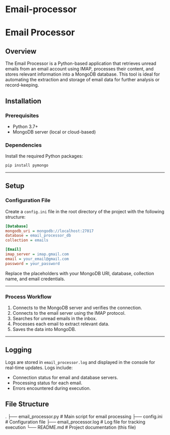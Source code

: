 # Email-processor
# Email Processor

## Overview
The Email Processor is a Python-based application that retrieves unread emails from an email account using IMAP, processes their content, and stores relevant information into a MongoDB database. This tool is ideal for automating the extraction and storage of email data for further analysis or record-keeping.



## Installation
### Prerequisites
- Python 3.7+
- MongoDB server (local or cloud-based)

### Dependencies
Install the required Python packages:
```bash
pip install pymongo
```

---

## Setup
### Configuration File
Create a `config.ini` file in the root directory of the project with the following structure:

```ini
[Database]
mongodb_uri = mongodb://localhost:27017
database = email_processor_db
collection = emails

[Email]
imap_server = imap.gmail.com
email = your_email@gmail.com
password = your_password
```

Replace the placeholders with your MongoDB URI, database, collection name, and email credentials.

---



### Process Workflow
1. Connects to the MongoDB server and verifies the connection.
2. Connects to the email server using the IMAP protocol.
3. Searches for unread emails in the inbox.
4. Processes each email to extract relevant data.
5. Saves the data into MongoDB.

---

## Logging
Logs are stored in `email_processor.log` and displayed in the console for real-time updates. Logs include:
- Connection status for email and database servers.
- Processing status for each email.
- Errors encountered during execution.


## File Structure
.
├── email_processor.py        # Main script for email processing
├── config.ini                # Configuration file
├── email_processor.log       # Log file for tracking execution
└── README.md                 # Project documentation (this file)

